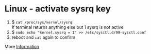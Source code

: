 # Linux - activate sysrq key

1. $ `cat /proc/sys/kernel/sysrq`  
If terminal returns anything else but 1 sysrq is not active
1. $ `sudo echo "kernel.sysrq = 1" >> /etc/sysctl.d/99-sysctl.conf`
1. reboot and `cat` again to confirm

More [Information]

[Information]: <https://linuxconfig.org/how-to-enable-all-sysrq-functions-on-linux>

